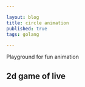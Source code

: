```yaml
---

layout: blog
title: circle animation
published: true
tags: golang

---
```


Playground for fun animation



## 2d game of live
<div>
    <canvas id="myCanvas" width="1000" height="800"></canvas>
    <script src="/assets/js/posts/2022-02-18-circle_animation/main.js"></script>
</div>



